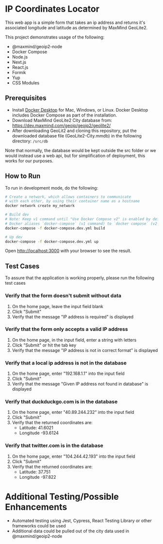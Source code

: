 # IP Coordinates Locator

This web app is a simple form that takes an ip address and returns it's associated longitude and latitude as determined by MaxMind GeoLite2.

This project demonstrates usage of the following:
* @maxmind/geoip2-node
* Docker Compose
* Node.js
* Next.js
* React.js
* Formik
* Yup
* CSS Modules


## Prerequisites

* Install [Docker Desktop](https://docs.docker.com/get-docker) for Mac, Windows, or Linux. Docker Desktop includes Docker Compose as part of the installation.
* Download MaxMind GeoLite2 City database from: https://dev.maxmind.com/geoip/geoip2/geolite2/ 
* After downloading GeoLit2 and cloning this repository, put the downloaded database file (GeoLite2-City.mmdb) in the following directory:
`/src/db`

Note that normally, the database would be kept outside the src folder or we would instead use a web api, but for simplification of deployment, this works for our purposes.

## How to Run

To run in development mode, do the following:

```bash
# Create a network, which allows containers to communicate
# with each other, by using their container name as a hostname
docker network create my_network

# Build dev
# Note: Keep v1 command until "Use Docker Compose v2" is enabled by default for Docker Desktop for Linux
# Docker aliases `docker-compose` (v1 command) to `docker compose` (v2 command), but not the other way around
docker-compose -f docker-compose.dev.yml build

# Up dev
docker-compose -f docker-compose.dev.yml up
```

Open [http://localhost:3000](http://localhost:3000) with your browser to see the result.

## Test Cases

To assure that the application is working properly, please run the following test cases

### Verify that the form doesn't submit without data

1. On the home page, leave the input field blank
2. Click "Submit"
3. Verify that the message "IP address is required" is displayed

### Verify that the form only accepts a valid IP address

1. On the home page, in the input field, enter a string with letters
2. Click "Submit" or hit the tab key
3. Verify that the message "IP address is not in correct format" is displayed

### Verify that a local ip address is not in the database

1. On the home page, enter "192.168.1.1" into the input field
2. Click "Submit"
3. Verify that the message "Given IP address not found in database" is displayed

### Verify that duckduckgo.com is in the database

1. On the home page, enter "40.89.244.232" into the input field
2. Click "Submit"
3. Verify that the returned coordinates are:
   - Latitude: 41.6021
   - Longitude -93.6124

### Verify that twitter.com is in the database

1. On the home page, enter "104.244.42.193" into the input field
2. Click "Submit"
3. Verify that the returned coordinates are:
   - Latitude: 37.751
   - Longitude -97.822


# Additional Testing/Possible Enhancements
* Automated testing using Jest, Cypress, React Testing Library or other frameworks could be used
* Additional data could be pulled out of the city data used in @maxmind/geoip2-node
